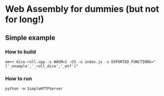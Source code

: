 # Web Assembly for dummies (but not for long!)

## Simple example

### How to build
```em++ dice-roll.cpp -s WASM=1 -O3 -o index.js -s EXPORTED_FUNCTIONS="['_example','_roll_dice','_wtf']"```

### How to run
```python -m SimpleHTTPServer```
